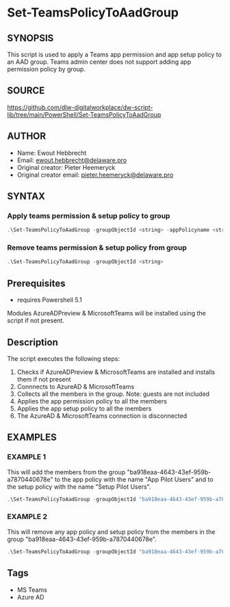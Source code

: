 # Set-TeamsPolicyToAadGroup

## SYNOPSIS
This script is used to apply a Teams app permission and app setup policy to an AAD group.
Teams admin center does not support adding app permission policy by group.

## SOURCE
https://github.com/dlw-digitalworkplace/dw-script-lib/tree/main/PowerShell/Set-TeamsPolicyToAadGroup

## AUTHOR
 - Name: Ewout Hebbrecht
 - Email: ewout.hebbrecht@delaware.pro
 - Original creator: Pieter Heemeryck
 - Original creator email: pieter.heemeryck@delaware.pro

## SYNTAX
### Apply teams permission & setup policy to group
```powershell
.\Set-TeamsPolicyToAadGroup -groupObjectId <string> -appPolicyname <string> -setupPolicyname <string>
```

### Remove teams permission & setup policy from group
```powershell
.\Set-TeamsPolicyToAadGroup -groupObjectId <string>
```

## Prerequisites
 - requires Powershell 5.1

Modules AzureADPreview & MicrosoftTeams will be installed using the script if not present.

## Description
The script executes the following steps:
 1. Checks if AzureADPreview & MicrosoftTeams are installed and installs them if not present
 2. Connnects to AzureAD & MicrosoftTeams
 3. Collects all the members in the group.
 Note: guests are not included
 4. Applies the app permission policy to all the members
 5. Applies the app setup policy to all the members
 6. The AzureAD & MicrosoftTeams connection is disconnected

## EXAMPLES

### EXAMPLE 1
This will add the members from the group "ba918eaa-4643-43ef-959b-a7870440678e" to the app policy with the name "App Pilot Users" and to the setup policy with the name "Setup Pilot Users".
```powershell
.\Set-TeamsPolicyToAadGroup -groupObjectId "ba918eaa-4643-43ef-959b-a7870440678e" -appPolicyname "App Pilot Users" -setupPolicyname "Setup Pilot Users"
```

### EXAMPLE 2
This will remove any app policy and setup policy from the members in the group "ba918eaa-4643-43ef-959b-a7870440678e".
```powershell
.\Set-TeamsPolicyToAadGroup -groupObjectId "ba918eaa-4643-43ef-959b-a7870440678e"
```

## Tags
 * MS Teams
 * Azure AD